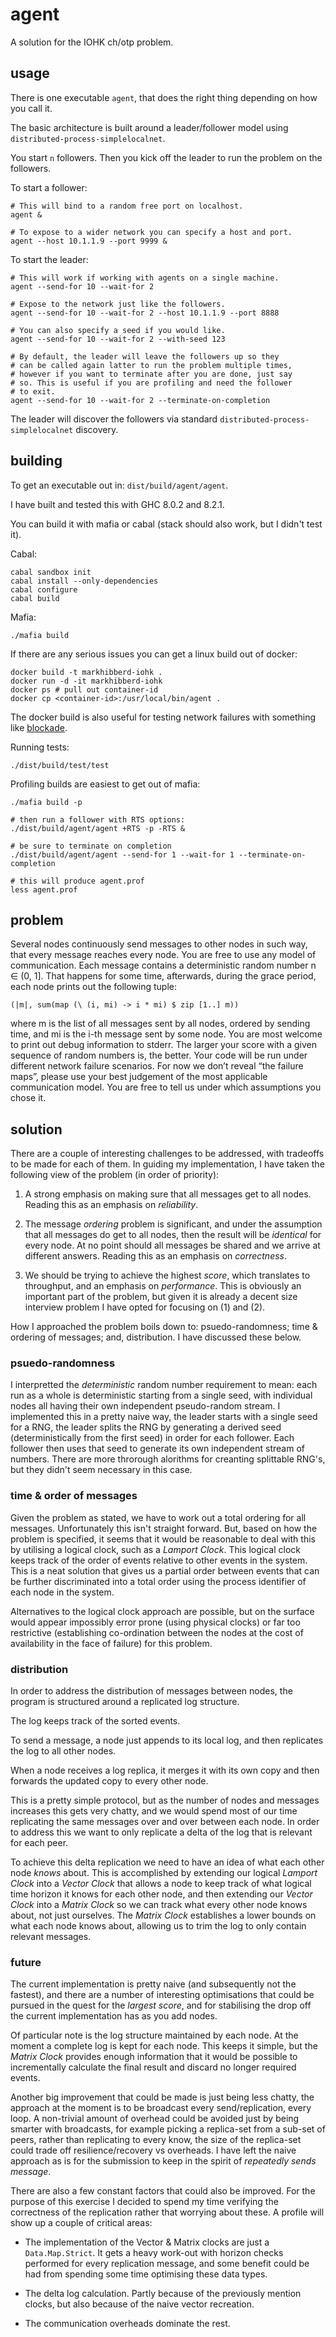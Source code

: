 # agent

A solution for the IOHK ch/otp problem.

## usage

There is one executable `agent`, that does the right thing depending
on how you call it.

The basic architecture is built around a leader/follower model using
`distributed-process-simplelocalnet`.

You start `n` followers. Then you kick off the leader to run the
problem on the followers.

To start a follower:

```
# This will bind to a random free port on localhost.
agent &

# To expose to a wider network you can specify a host and port.
agent --host 10.1.1.9 --port 9999 &
```

To start the leader:

```
# This will work if working with agents on a single machine.
agent --send-for 10 --wait-for 2

# Expose to the network just like the followers.
agent --send-for 10 --wait-for 2 --host 10.1.1.9 --port 8888

# You can also specify a seed if you would like.
agent --send-for 10 --wait-for 2 --with-seed 123

# By default, the leader will leave the followers up so they
# can be called again latter to run the problem multiple times,
# however if you want to terminate after you are done, just say
# so. This is useful if you are profiling and need the follower
# to exit.
agent --send-for 10 --wait-for 2 --terminate-on-completion
```

The leader will discover the followers via standard
`distributed-process-simplelocalnet` discovery.


## building

To get an executable out in: `dist/build/agent/agent`.

I have built and tested this with GHC 8.0.2 and 8.2.1.

You can build it with mafia or cabal (stack should also work, but
I didn't test it).

Cabal:

```
cabal sandbox init
cabal install --only-dependencies
cabal configure
cabal build
````

Mafia:

```
./mafia build
```

If there are any serious issues you can get a linux build out of docker:

```
docker build -t markhibberd-iohk .
docker run -d -it markhibberd-iohk
docker ps # pull out container-id
docker cp <container-id>:/usr/local/bin/agent .
```

The docker build is also useful for testing network failures with something
like [blockade](http://blockade.readthedocs.io/en/latest/install.html).

Running tests:

````
./dist/build/test/test
````

Profiling builds are easiest to get out of mafia:
```
./mafia build -p

# then run a follower with RTS options:
./dist/build/agent/agent +RTS -p -RTS &

# be sure to terminate on completion
./dist/build/agent/agent --send-for 1 --wait-for 1 --terminate-on-completion

# this will produce agent.prof
less agent.prof
```

## problem

Several nodes continuously send messages to other nodes in such way,
that every message reaches every node. You are free to use any model
of communication.  Each message contains a deterministic random number
n ∈ (0, 1]. That happens for some time, afterwards, during the grace
period, each node prints out the following tuple:

```
(|m|, sum(map (\ (i, mi) -> i * mi) $ zip [1..] m))
```

where m is the list of all messages sent by all nodes, ordered by
sending time, and mi is the i-th message sent by some node. You are
most welcome to print out debug information to stderr.  The larger
your score with a given sequence of random numbers is, the better.
Your code will be run under different network failure scenarios. For
now we don’t reveal “the failure maps”, please use your best judgement
of the most applicable communication model. You are free to tell us
under which assumptions you chose it.

## solution

There are a couple of interesting challenges to be addressed, with
tradeoffs to be made for each of them. In guiding my implementation, I
have taken the following view of the problem (in order of priority):

 1. A strong emphasis on making sure that all messages get to all
 nodes. Reading this as an emphasis on _reliability_.

 2. The message _ordering_ problem is significant, and under the
 assumption that all messages do get to all nodes, then the result
 will be _identical_ for every node. At no point should all messages
 be shared and we arrive at different answers. Reading this as an
 emphasis on _correctness_.

 3. We should be trying to achieve the highest _score_, which
 translates to throughput, and an emphasis on _performance_. This
 is obviously an important part of the problem, but given it is
 already a decent size interview problem I have opted for focusing
 on (1) and (2).

How I approached the problem boils down to: psuedo-randomness; time &
ordering of messages; and, distribution. I have discussed these below.

### psuedo-randomness

I interpretted the _deterministic_ random number requirement to mean:
each run as a whole is deterministic starting from a single seed, with
individual nodes all having their own independent pseudo-random
stream. I implemented this in a pretty naive way, the leader starts
with a single seed for a RNG, the leader splits the RNG by generating
a derived seed (deterministically from the first seed) in order for
each follower. Each follower then uses that seed to generate its own
independent stream of numbers. There are more throrough alorithms for
creanting splittable RNG's, but they didn't seem necessary in this
case.

### time & order of messages

Given the problem as stated, we have to work out a total ordering for
all messages. Unfortunately this isn't straight forward. But, based on
how the problem is specified, it seems that it would be reasonable to
deal with this by utilising a logical clock, such as a _Lamport
Clock_. This logical clock keeps track of the order of events relative
to other events in the system. This is a neat solution that gives us a
partial order between events that can be further discriminated into a
total order using the process identifier of each node in the system.

Alternatives to the logical clock approach are possible, but on the
surface would appear impossibly error prone (using physical clocks) or
far too restrictive (establishing co-ordination between the nodes at
the cost of availability in the face of failure) for this problem.

### distribution

In order to address the distribution of messages between nodes, the
program is structured around a replicated log structure.

The log keeps track of the sorted events.

To send a message, a node just appends to its local log, and then
replicates the log to all other nodes.

When a node receives a log replica, it merges it with its own copy and
then forwards the updated copy to every other node.

This is a pretty simple protocol, but as the number of nodes and
messages increases this gets very chatty, and we would spend most of
our time replicating the same messages over and over between each
node. In order to address this we want to only replicate a delta
of the log that is relevant for each peer.

To achieve this delta replication we need to have an idea of what each
other node _knows_ about. This is accomplished by extending our
logical _Lamport Clock_ into a _Vector Clock_ that allows a node to
keep track of what logical time horizon it knows for each other node,
and then extending our _Vector Clock_ into a _Matrix Clock_ so we can
track what every other node knows about, not just ourselves. The
_Matrix Clock_ establishes a lower bounds on what each node knows
about, allowing us to trim the log to only contain relevant messages.


### future

The current implementation is pretty naive (and subsequently not the
fastest), and there are a number of interesting optimisations that
could be pursued in the quest for the _largest score_, and for
stabilising the drop off the current implementation has as you add
nodes.

Of particular note is the log structure maintained by each node. At
the moment a complete log is kept for each node. This keeps it simple,
but the _Matrix Clock_ provides enough information that it would be
possible to incrementally calculate the final result and discard no
longer required events.

Another big improvement that could be made is just being less chatty,
the approach at the moment is to be broadcast every send/replication,
every loop. A non-trivial amount of overhead could be avoided just by
being smarter with broadcasts, for example picking a replica-set from
a sub-set of peers, rather than replicating to every know, the size of
the replica-set could trade off resilience/recovery vs overheads. I
have left the naive approach as is for the submission to keep in the
spirit of _repeatedly sends message_.

There are also a few constant factors that could also be improved. For
the purpose of this exercise I decided to spend my time verifying the
correctness of the replication rather that worrying about these. A
profile will show up a couple of critical areas:

 - The implementation of the Vector & Matrix clocks are just a
   `Data.Map.Strict`. It gets a heavy work-out with horizon checks
   performed for every replication message, and some benefit could be
   had from spending some time optimising these data types.

 - The delta log calculation. Partly because of the previously mention
   clocks, but also because of the naive vector recreation.

 - The communication overheads dominate the rest.
